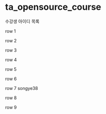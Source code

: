 # ta_opensource_course

수강생 아이디 목록

row 1

row 2

row 3

row 4

row 5

row 6

row 7
songye38

row 8

row 9
